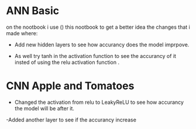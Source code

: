 # ANN Basic 
on the nootbook i use () this nootbook to get a better idea the changes that i made where:
- Add new hidden layers to see how accurancy does the model imprpove.

- As well try tanh in the activation function to see the accurancy  of it insted of using the relu activation function .


# CNN Apple and Tomatoes
- Changed the activation from relu  to LeakyReLU to see how accurancy the model will be after it.

-Added another layer to see if the accurancy increase 

